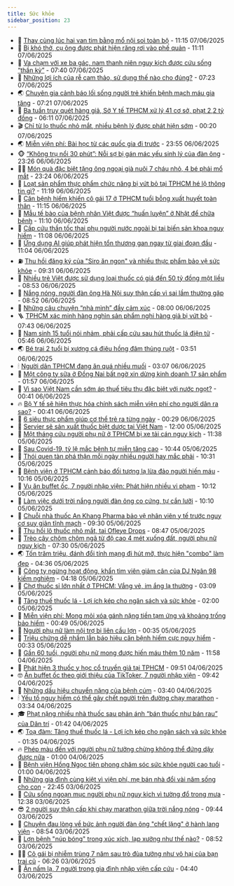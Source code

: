 ```yaml
---
title: Sức khỏe
sidebar_position: 23
---
```


<!-- dantri-suc-khoe:START -->
- 🤔 [Thay cùng lúc hai van tim bằng mổ nội soi toàn bộ](https://dantri.com.vn/suc-khoe/thay-cung-luc-hai-van-tim-bang-mo-noi-soi-toan-bo-20250607173749867.htm) - 11:15 07/06/2025
- 🚦 [Bị khó thở, cụ ông được phát hiện răng rơi vào phế quản](https://dantri.com.vn/suc-khoe/bi-kho-tho-cu-ong-duoc-phat-hien-rang-roi-vao-phe-quan-20250607115500074.htm) - 11:11 07/06/2025
- 🤖 [Va chạm với xe ba gác, nam thanh niên nguy kịch được cứu sống “thần kỳ”](https://dantri.com.vn/suc-khoe/va-cham-voi-xe-ba-gac-nam-thanh-nien-nguy-kich-duoc-cuu-song-than-ky-20250607124523640.htm) - 07:40 07/06/2025
- 🐻 [Những lợi ích của rễ cam thảo, sử dụng thế nào cho đúng?](https://dantri.com.vn/suc-khoe/nhung-loi-ich-cua-re-cam-thao-su-dung-the-nao-cho-dung-20250607071352703.htm) - 07:23 07/06/2025
- 🌏 [Chuyên gia cảnh báo lối sống người trẻ khiến bệnh mạch máu gia tăng](https://dantri.com.vn/suc-khoe/chuyen-gia-canh-bao-loi-song-nguoi-tre-khien-benh-mach-mau-gia-tang-20250607141848077.htm) - 07:21 07/06/2025
- 👺 [Ba tuần truy quét hàng giả, Sở Y tế TPHCM xử lý 41 cơ sở, phạt 2,2 tỷ đồng](https://dantri.com.vn/suc-khoe/ba-tuan-truy-quet-hang-gia-so-y-te-tphcm-xu-ly-41-co-so-phat-22-ty-dong-20250607115041855.htm) - 06:11 07/06/2025
- 🎬 [Chỉ từ lọ thuốc nhỏ mắt, nhiều bệnh lý được phát hiện sớm](https://dantri.com.vn/suc-khoe/chi-tu-lo-thuoc-nho-mat-nhieu-benh-ly-duoc-phat-hien-som-20250606213018509.htm) - 00:20 07/06/2025
- 🌏 [Miễn viện phí: Bài học từ các quốc gia đi trước](https://dantri.com.vn/suc-khoe/mien-vien-phi-bai-hoc-tu-cac-quoc-gia-di-truoc-20250603092849489.htm) - 23:55 06/06/2025
- 🐵 [“Không trụ nổi 30 phút”: Nỗi sợ bị gán mác yếu sinh lý của đàn ông](https://dantri.com.vn/suc-khoe/khong-tru-noi-30-phut-noi-so-bi-gan-mac-yeu-sinh-ly-cua-dan-ong-20250527200309964.htm) - 23:26 06/06/2025
- 👨‍🏫 [Món quà đặc biệt tặng ông ngoại già nuôi 7 cháu nhỏ, 4 bé phải mổ mắt](https://dantri.com.vn/suc-khoe/mon-qua-dac-biet-tang-ong-ngoai-gia-nuoi-7-chau-nho-4-be-phai-mo-mat-20250606171110190.htm) - 23:24 06/06/2025
- 🤗 [Loạt sản phẩm thực phẩm chức năng bị vứt bỏ tại TPHCM hé lộ thông tin gì?](https://dantri.com.vn/suc-khoe/loat-san-pham-thuc-pham-chuc-nang-bi-vut-bo-tai-tphcm-he-lo-thong-tin-gi-20250606162246130.htm) - 11:19 06/06/2025
- 🫶 [Căn bệnh hiếm khiến cô gái 17 ở TPHCM tuổi bỗng xuất huyết toàn thân](https://dantri.com.vn/suc-khoe/can-benh-hiem-khien-co-gai-17-o-tphcm-tuoi-bong-xuat-huyet-toan-than-20250606163406724.htm) - 11:15 06/06/2025
- 🙉 [Mẫu tế bào của bệnh nhân Việt được “huấn luyện” ở Nhật để chữa bệnh](https://dantri.com.vn/suc-khoe/mau-te-bao-cua-benh-nhan-viet-duoc-huan-luyen-o-nhat-de-chua-benh-20250606160754007.htm) - 11:10 06/06/2025
- 🦅 [Cấp cứu thần tốc thai phụ người nước ngoài bị tai biến sản khoa nguy hiểm](https://dantri.com.vn/suc-khoe/cap-cuu-than-toc-thai-phu-nguoi-nuoc-ngoai-bi-tai-bien-san-khoa-nguy-hiem-20250606172817153.htm) - 11:08 06/06/2025
- 🐘 [Ứng dụng AI giúp phát hiện tổn thương gan ngay từ giai đoạn đầu](https://dantri.com.vn/suc-khoe/ung-dung-ai-giup-phat-hien-ton-thuong-gan-ngay-tu-giai-doan-dau-20250606161437378.htm) - 11:04 06/06/2025
- ⛽️ [Thu hồi đăng ký của &quot;Siro ăn ngon&quot; và nhiều thực phẩm bảo vệ sức khỏe](https://dantri.com.vn/suc-khoe/thu-hoi-dang-ky-cua-siro-an-ngon-va-nhieu-thuc-pham-bao-ve-suc-khoe-20250606163109791.htm) - 09:31 06/06/2025
- 🤡 [Nhiều trẻ Việt được sử dụng loại thuốc có giá đến 50 tỷ đồng một liều](https://dantri.com.vn/suc-khoe/nhieu-tre-viet-duoc-su-dung-loai-thuoc-co-gia-den-50-ty-dong-mot-lieu-20250606153420092.htm) - 08:53 06/06/2025
- 💼 [Nắng nóng, người đàn ông Hà Nội suy thận cấp vì sai lầm thường gặp](https://dantri.com.vn/suc-khoe/nang-nong-nguoi-dan-ong-ha-noi-suy-than-cap-vi-sai-lam-thuong-gap-20250606154340893.htm) - 08:52 06/06/2025
- 🤔 [Những câu chuyện “nhà mình” đầy cảm xúc](https://dantri.com.vn/suc-khoe/nhung-cau-chuyen-nha-minh-day-cam-xuc-20250606144118824.htm) - 08:00 06/06/2025
- 🪜 [TPHCM xác minh hàng nghìn sản phẩm nghi hàng giả bị vứt bỏ](https://dantri.com.vn/suc-khoe/tphcm-xac-minh-hang-nghin-san-pham-nghi-hang-gia-bi-vut-bo-20250606135140401.htm) - 07:43 06/06/2025
- 📝 [Nam sinh 15 tuổi nói nhảm, phải cấp cứu sau hút thuốc lá điện tử](https://dantri.com.vn/suc-khoe/nam-sinh-15-tuoi-noi-nham-phai-cap-cuu-sau-hut-thuoc-la-dien-tu-20250606124559630.htm) - 05:46 06/06/2025
- 🌏 [Bé trai 2 tuổi bị xương cá điêu hồng đâm thủng ruột](https://dantri.com.vn/suc-khoe/be-trai-2-tuoi-bi-xuong-ca-dieu-hong-dam-thung-ruot-20250606103731219.htm) - 03:51 06/06/2025
- 🕯 [Người dân TPHCM đang ăn quá nhiều muối](https://dantri.com.vn/suc-khoe/nguoi-dan-tphcm-dang-an-qua-nhieu-muoi-20250606095643675.htm) - 03:07 06/06/2025
- 🦍 [Một công ty sữa ở Đồng Nai bất ngờ xin dừng kinh doanh 17 sản phẩm](https://dantri.com.vn/xa-hoi/mot-cong-ty-sua-o-dong-nai-bat-ngo-xin-dung-kinh-doanh-17-san-pham-20250605234520438.htm) - 01:57 06/06/2025
- 🌈 [Vì sao Việt Nam cần sớm áp thuế tiêu thụ đặc biệt với nước ngọt?](https://dantri.com.vn/suc-khoe/vi-sao-viet-nam-can-som-ap-thue-tieu-thu-dac-biet-voi-nuoc-ngot-20250606073029410.htm) - 00:41 06/06/2025
- 🔥 [Bộ Y tế sẽ hiện thực hóa chính sách miễn viện phí cho người dân ra sao?](https://dantri.com.vn/suc-khoe/bo-y-te-se-hien-thuc-hoa-chinh-sach-mien-vien-phi-cho-nguoi-dan-ra-sao-20250604072652719.htm) - 00:41 06/06/2025
- 🌊 [6 siêu thực phẩm giúp cơ thể trẻ ra từng ngày](https://dantri.com.vn/suc-khoe/6-sieu-thuc-pham-giup-co-the-tre-ra-tung-ngay-20250606071448766.htm) - 00:29 06/06/2025
- 🚦 [Servier sẽ sản xuất thuốc biệt dược tại Việt Nam](https://dantri.com.vn/suc-khoe/servier-se-san-xuat-thuoc-biet-duoc-tai-viet-nam-20250605163150490.htm) - 12:00 05/06/2025
- 🤖 [Một tháng cứu người phụ nữ ở TPHCM bị xe tải cán nguy kịch](https://dantri.com.vn/suc-khoe/mot-thang-cuu-nguoi-phu-nu-o-tphcm-bi-xe-tai-can-nguy-kich-20250605163352664.htm) - 11:38 05/06/2025
- 🤡 [Sau Covid-19, tỷ lệ mắc bệnh tự miễn tăng cao](https://dantri.com.vn/suc-khoe/sau-covid-19-ty-le-mac-benh-tu-mien-tang-cao-20250605130926296.htm) - 10:44 05/06/2025
- 💂 [Thói quen tàn phá thận mỗi ngày nhiều người hay mắc phải](https://dantri.com.vn/suc-khoe/thoi-quen-tan-pha-than-moi-ngay-nhieu-nguoi-hay-mac-phai-20250605164020890.htm) - 10:31 05/06/2025
- 🦄 [Bệnh viện ở TPHCM cảnh báo đối tượng lạ lừa đảo người hiến máu](https://dantri.com.vn/suc-khoe/benh-vien-o-tphcm-canh-bao-doi-tuong-la-lua-dao-nguoi-hien-mau-20250605170029400.htm) - 10:16 05/06/2025
- 🧠 [Vụ ăn buffet ốc, 7 người nhập viện: Phát hiện nhiều vi phạm](https://dantri.com.vn/suc-khoe/vu-an-buffet-oc-7-nguoi-nhap-vien-phat-hien-nhieu-vi-pham-20250605154204484.htm) - 10:12 05/06/2025
- 🤖 [Làm việc dưới trời nắng người đàn ông co cứng, tự cắn lưỡi](https://dantri.com.vn/suc-khoe/lam-viec-duoi-troi-nang-nguoi-dan-ong-co-cung-tu-can-luoi-20250605154926820.htm) - 10:10 05/06/2025
- 💼 [Chuỗi nhà thuốc An Khang Pharma bảo vệ nhân viên y tế trước nguy cơ suy giãn tĩnh mạch](https://dantri.com.vn/suc-khoe/chuoi-nha-thuoc-an-khang-pharma-bao-ve-nhan-vien-y-te-truoc-nguy-co-suy-gian-tinh-mach-20250605155909558.htm) - 09:30 05/06/2025
- 🧰 [Thu hồi lô thuốc nhỏ mắt, tai Ofleye Drops](https://dantri.com.vn/suc-khoe/thu-hoi-lo-thuoc-nho-mat-tai-ofleye-drops-20250605142550387.htm) - 08:47 05/06/2025
- 🎉 [Trèo cây chôm chôm ngã từ độ cao 4 mét xuống đất, người phụ nữ nguy kịch](https://dantri.com.vn/suc-khoe/treo-cay-chom-chom-nga-tu-do-cao-4-met-xuong-dat-nguoi-phu-nu-nguy-kich-20250605114424792.htm) - 07:30 05/06/2025
- 🌏 [Tốn trăm triệu, đánh đổi tính mạng đi hút mỡ, thực hiện &quot;combo&quot; làm đẹp](https://dantri.com.vn/suc-khoe/ton-tram-trieu-danh-doi-tinh-mang-di-hut-mo-thuc-hien-combo-lam-dep-20250605110806347.htm) - 04:36 05/06/2025
- 📝 [Công ty ngừng hoạt động, khẩn tìm viên giảm cân của DJ Ngân 98 kiểm nghiệm](https://dantri.com.vn/suc-khoe/cong-ty-ngung-hoat-dong-khan-tim-vien-giam-can-cua-dj-ngan-98-kiem-nghiem-20250605111631267.htm) - 04:18 05/06/2025
- 🧠 [Chợ thuốc sỉ lớn nhất ở TPHCM: Vắng vẻ, im ắng lạ thường](https://dantri.com.vn/suc-khoe/cho-thuoc-si-lon-nhat-o-tphcm-vang-ve-im-ang-la-thuong-20250605002646786.htm) - 03:09 05/06/2025
- 🚀 [Tăng thuế thuốc lá - Lợi ích kép cho ngân sách và sức khỏe](https://dantri.com.vn/suc-khoe/tang-thue-thuoc-la-loi-ich-kep-cho-ngan-sach-va-suc-khoe-20250605080708596.htm) - 02:00 05/06/2025
- 💯 [Miễn viện phí: Mong mỏi xóa gánh nặng tiền tạm ứng và khoảng trống bảo hiểm](https://dantri.com.vn/suc-khoe/mien-vien-phi-mong-moi-xoa-ganh-nang-tien-tam-ung-va-khoang-trong-bao-hiem-20250602141514972.htm) - 00:49 05/06/2025
- 🫶 [Người phụ nữ làm nội trợ bị liên cầu lợn](https://dantri.com.vn/suc-khoe/nguoi-phu-nu-lam-noi-tro-bi-lien-cau-lon-20250604165402190.htm) - 00:35 05/06/2025
- 👹 [Triệu chứng dễ nhầm lẫn báo hiệu căn bệnh hiếm cực nguy hiểm](https://dantri.com.vn/suc-khoe/trieu-chung-de-nham-lan-bao-hieu-can-benh-hiem-cuc-nguy-hiem-20250604163309739.htm) - 00:33 05/06/2025
- 🤩 [Gần 60 tuổi, người phụ nữ mong được hiến máu thêm 10 năm](https://dantri.com.vn/suc-khoe/gan-60-tuoi-nguoi-phu-nu-mong-duoc-hien-mau-them-10-nam-20250604172012026.htm) - 11:58 04/06/2025
- 🌊 [Phát hiện 3 thuốc y học cổ truyền giả tại TPHCM](https://dantri.com.vn/suc-khoe/phat-hien-3-thuoc-y-hoc-co-truyen-gia-tai-tphcm-20250604162355386.htm) - 09:51 04/06/2025
- 🤓 [Ăn buffet ốc theo giới thiệu của TikToker, 7 người nhập viện](https://dantri.com.vn/suc-khoe/an-buffet-oc-theo-gioi-thieu-cua-tiktoker-7-nguoi-nhap-vien-20250604162128565.htm) - 09:42 04/06/2025
- 🌝 [Những dấu hiệu chuyển nặng của bệnh cúm](https://dantri.com.vn/suc-khoe/nhung-dau-hieu-chuyen-nang-cua-benh-cum-20250604102909229.htm) - 03:40 04/06/2025
- 🕯 [Yếu tố nguy hiểm có thể gây chết người trên đường chạy marathon](https://dantri.com.vn/suc-khoe/yeu-to-nguy-hiem-co-the-gay-chet-nguoi-tren-duong-chay-marathon-20250604062233734.htm) - 03:34 04/06/2025
- 🎓 [Phạt nặng nhiều nhà thuốc sau phản ánh “bán thuốc như bán rau” của Dân trí](https://dantri.com.vn/suc-khoe/phat-nang-nhieu-nha-thuoc-sau-phan-anh-ban-thuoc-nhu-ban-rau-cua-dan-tri-20250603150307117.htm) - 01:42 04/06/2025
- 🌏 [Toạ đàm: Tăng thuế thuốc lá - Lợi ích kép cho ngân sách và sức khỏe](https://dantri.com.vn/suc-khoe/toa-dam-tang-thue-thuoc-la-loi-ich-kep-cho-ngan-sach-va-suc-khoe-20250604070211636.htm) - 01:35 04/06/2025
- 🔥 [Phép màu đến với người phụ nữ tưởng chừng không thể đứng dậy được nữa](https://dantri.com.vn/suc-khoe/phep-mau-den-voi-nguoi-phu-nu-tuong-chung-khong-the-dung-day-duoc-nua-20250603133001253.htm) - 01:00 04/06/2025
- 📝 [Bệnh viện Hồng Ngọc tiên phong chăm sóc sức khỏe người cao tuổi](https://dantri.com.vn/suc-khoe/benh-vien-hong-ngoc-tien-phong-cham-soc-suc-khoe-nguoi-cao-tuoi-20250603234244337.htm) - 01:00 04/06/2025
- 🧠 [Những gia đình cùng kiệt vì viện phí, mẹ bán nhà đổi vài năm sống cho con](https://dantri.com.vn/suc-khoe/nhung-gia-dinh-cung-kiet-vi-vien-phi-me-ban-nha-doi-vai-nam-song-cho-con-20250602192725047.htm) - 22:45 03/06/2025
- 🦅 [Cứu sống ngoạn mục người phụ nữ nguy kịch vì tường đổ trong mưa](https://dantri.com.vn/suc-khoe/cuu-song-ngoan-muc-nguoi-phu-nu-nguy-kich-vi-tuong-do-trong-mua-20250603171741523.htm) - 12:38 03/06/2025
- 😎 [2 người suy thận cấp khi chạy marathon giữa trời nắng nóng](https://dantri.com.vn/suc-khoe/2-nguoi-suy-than-cap-khi-chay-marathon-giua-troi-nang-nong-20250603162930751.htm) - 09:44 03/06/2025
- 🎉 [Chuyện đau lòng về bức ảnh người đàn ông &quot;chết lặng&quot; ở hành lang viện](https://dantri.com.vn/suc-khoe/chuyen-dau-long-ve-buc-anh-nguoi-dan-ong-chet-lang-o-hanh-lang-vien-20250603151009776.htm) - 08:54 03/06/2025
- 🫣 [Lợn bệnh &quot;núp bóng&quot; trong xúc xích, lạp xưởng như thế nào?](https://dantri.com.vn/suc-khoe/lon-benh-nup-bong-trong-xuc-xich-lap-xuong-nhu-the-nao-20250603153929660.htm) - 08:52 03/06/2025
- 🧑‍🏫 [Cô gái bị nhiễm trùng 7 năm sau trò đùa tưởng như vô hại của bạn trai cũ](https://dantri.com.vn/suc-khoe/co-gai-bi-nhiem-trung-7-nam-sau-tro-dua-tuong-nhu-vo-hai-cua-ban-trai-cu-20250603103838046.htm) - 06:26 03/06/2025
- 🥷 [Ăn nấm lạ, 7 người trong gia đình nhập viện cấp cứu](https://dantri.com.vn/suc-khoe/an-nam-la-7-nguoi-trong-gia-dinh-nhap-vien-cap-cuu-20250603112931613.htm) - 04:40 03/06/2025<!-- dantri-suc-khoe:END -->
